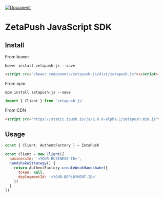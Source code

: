 [![Document](http://zetapush.github.io/zetapush-js/badge.svg?t=0)](http://zetapush.github.io/zetapush-js/)

# ZetaPush JavaScript SDK

## Install

From bower

```console
bower install zetapush-js --save
```

```html
<script src="/bower_components/zetapush-js/dist/zetapush.js"></script>
```

From npm

```console
npm install zetapush-js --save
```

```js
import { Client } from 'zetapush-js'
```

From CDN

```html
<script src="https://static.zpush.io/js/2.0.0-alpha.1/zetapush.min.js"></script>
```

## Usage

```javascript
const { Client, AuthentFactory } = ZetaPush

const client = new Client({
  businessId: '<YOUR-BUSINESS-ID>',
  handshakeStrategy() {
    return AuthentFactory.createWeakHandshake({
      token: null,
      deploymentId: '<YOUR-DEPLOYMENT-ID>'
    })
  }
})
```
